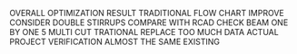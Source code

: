 OVERALL OPTIMIZATION RESULT
TRADITIONAL FLOW CHART
IMPROVE
CONSIDER DOUBLE STIRRUPS
COMPARE WITH RCAD
CHECK BEAM ONE BY ONE
5 MULTI CUT
TRATIONAL REPLACE
TOO MUCH DATA
ACTUAL PROJECT
VERIFICATION
ALMOST THE SAME
EXISTING
